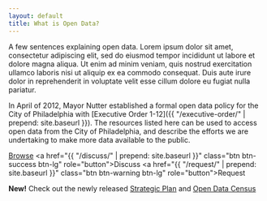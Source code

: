 ```yaml
---
layout: default
title: What is Open Data?
---
```


A few sentences explaining open data. Lorem ipsum dolor sit amet, consectetur adipiscing elit, sed do eiusmod tempor incididunt ut labore et dolore magna aliqua. Ut enim ad minim veniam, quis nostrud exercitation ullamco laboris nisi ut aliquip ex ea commodo consequat. Duis aute irure dolor in reprehenderit in voluptate velit esse cillum dolore eu fugiat nulla pariatur.

In April of 2012, Mayor Nutter established a formal open data policy for the City of Philadelphia with [Executive Order 1-12]({{ "/executive-order/" | prepend: site.baseurl }}). The resources listed here can be used to access open data from the City of Philadelphia, and describe the efforts we are undertaking to make more data available to the public.

<a href="http://opendataphilly.org" target="_blank" class="btn btn-primary btn-lg" role="button">Browse</a>
<a href="{{ "/discuss/" | prepend: site.baseurl }}" class="btn btn-success btn-lg" role="button">Discuss</a>
<a href="{{ "/request/" | prepend: site.baseurl }}" class="btn btn-warning btn-lg" role="button">Request</a>

<div class="alert alert-success" role="alert"><strong>New!</strong> Check out the newly released <a href="#">Strategic Plan</a> and <a href="{{ "/census/" | prepend: site.baseurl }}">Open Data Census</a></div>
